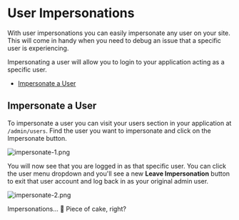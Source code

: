 # User Impersonations

With user impersonations you can easily impersonate any user on your site. This will come in handy when you need to debug an issue that a specific user is experiencing.

Impersonating a user will allow you to login to your application acting as a specific user.

- [Impersonate a User](#impersonate)

<a name="impersonate"></a>
## Impersonate a User

To impersonate a user you can visit your users section in your application at `/admin/users`. Find the user you want to impersonate and click on the Impersonate button.

![impersonate-1.png](https://cdn.devdojo.com/images/april2021/impersonate-1.png)

You will now see that you are logged in as that specific user. You can click the user menu dropdown and you'll see a new **Leave Impersonation** button to exit that user account and log back in as your original admin user.

![impersonate-2.png](https://cdn.devdojo.com/images/april2021/impersonate-2.png)

Impersonations... 🍰 Piece of cake, right?
